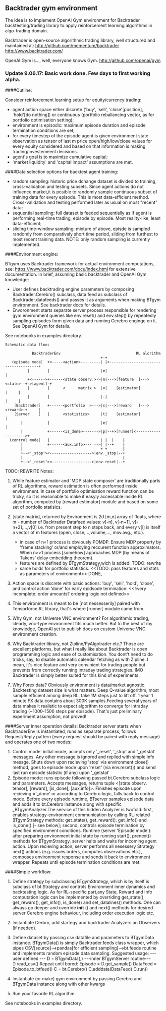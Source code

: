 ## Backtrader gym environment
The idea is to implement  OpenAI Gym environment for Backtrader backtesting/trading library to apply
reinforcement learning algorithms in algo-trading domain.

Backtrader is open-source algorithmic trading library, well structured and maintained at:
http://github.com/mementum/backtrader
http://www.backtrader.com/

OpenAI Gym is...,
well, everyone knows Gym.
http://github.com/openai/gym

### Update 9.06.17: Basic work done. Few days to first working alpha.


####Outline:

Consider reinforcement learning setup for equity/currency trading:
- agent action space either discrete ('buy', 'sell', 'close'[position], 'hold'[do nothing])
or continuous (portfolio reballancing vector, as for portfolio optimisation setting);
- environment is episodic: maximum  episode duration and episode termination conditions
  are set;
- for every timestep of the episode agent is given environment state observation as tensor of last
  m price open/high/low/close values for every equity considered and based on that information is making
  trading/investemeent decisions.
- agent's goal is to maximize cumulative capital;
- 'market liquidity' and 'capital impact' assumptions are met.

####Data selection options for backtest agent training:

- random sampling:
  historic price dchange dataset is divided to training, cross-validation and testing subsets.
  Since agent actions do not influence market,it is posible to randomly sample continuous subset
  of training data for every episode. This is most data-efficient method.
  Cross-validation and testing performed later as usual on most "recent" data;
- sequential sampling:
  full dataset is feeded sequentially as if agent is performing real-time trading,
  episode by episode. Most reality-like, least data-efficient;
- sliding time-window sampling:
  mixture of above, episde is sampled randomly from comparatively short time period, sliding from
  furthest to most recent training data.
  NOTE: only random sampling is currently implemented.

####Environment engine:

  BTgym uses Backtrader framework for actual environment computations, see:
https://www.backtrader.com/docu/index.html for extensive documentation.
In brief, assuming basic backtrader and OpenAI Gym knowledge:
- User defines backtrading engine parameters by composing Backtrader.Cerebro() subclass,
  data feed as subclass of Backtrader.datafeeds() and passes it as arguments when making BTgym
  environment. See backtrader docs for details.
- Envoronment starts separate server process responsible for rendering gym environment
  queries like env.reset() and env.step() by repeatedly sampling episodes form given data and running
  Cerebro enginge on it. See OpenAI Gym for details.

See notebooks in examples directory.




```
Schematic data flow:

            BacktraderEnv                                  RL alorithm
                                           +-+
   (episode mode)  +<-----<action>--- -----| |<--------------------------------------+
          |        |                       |e|                                       |
          +<------>+------<state observ.>->|n|--->[feature  ]---><state>--+->[agent]-+
          |        |      <      matrix >  |v|    [estimator]             |     |
          |        |                       |.|                            |     |
    [Backtrader]   +------<portfolio  >--->|s|--->[reward   ]---><reward>-+     |
    [Server    ]   |      <statistics>     |t|    [estimator]                   |
       |           |                       |e|                                  |
       |           +------<is_done>------->|p|--+>[runner]<-------------------->+
  (control mode)   |                       | |  |    |
       |           +------<aux.info>--- -->| |--+    |
       |                                   +-+       |
       +--<'_stop'><------------------->|env._stop|--+
       |                                             |
       +--<'_reset'><------------------>|env.reset|--+

```

TODO: REWRITE
 Notes:
 1. While feature estimator and 'MDP state composer' are traditionally parts of RL algorithms,
    reward estimation is often performed inside environment. In case of portfolio optimisation
    reward function can be tricky, so it is reasonable to make it easyly accessable inside RL algorithm,
    computed by [reward estimator] module and based on some set of portfolio statisics.
 2. [state matrix], returned by Environment is 2d [m,n] array of floats, where m - number of Backtrader
    Datafeed values: v[-n], v[-n+1], v[-n+2],...,v[0] i.e. from present step to n steps back, and
    every v[i] is itself a vector of m features (open, close,...,volume,..., mov.avg., etc.).
    - in case of n=1 process is obviously POMDP. Ensure MDP property by 'frame stacking' or/and
      employing reccurent function approximators. When n>>1 process [somehow] approaches MDP (by means of
      Takens' delay embedding theorem).
    - features are defined by BTgymStrategy,wich is added. TODO: rewrite
    - same holds for portfolio statistics.
    <<TODO: pass features and stats as parameters of environment>> DONE,
 3. Action space is discrete with basic actions: 'buy', 'sell', 'hold', 'close',
    and control action 'done' for early epidsode termination.
    <<!:very incomplete: order amounts? ordering logic not defined>>
 4. This environment is meant to be [not nessesserily] paired with Tensorforce RL library,
    that's where [runner] module came from.

 5. Why Gym, not Universe VNC environment?
    For algorithmic trading, clearly, vnc-type environment fits much better.
    But to the best of my knowledge, OpenAI yet to publish docs on custom Universe VNC environment creation.

 6. Why Backtrader library, not Zipline/PyAlgotrader etc.?
    Those are excellent platforms, but what I really like about Backtrader is open programming logic
    and ease of customisation. You dont't need to do tricks, say, to disable automatic calendar fetching
    as with Zipline. I mean, it's nice feature and very convinient for trading people but prevents from
    correctly running intraday trading strategies. IMO Backtrader is simply better suited for this kind of experiments.

 7. Why Forex data?
    Obviously environment is data/market agnostic. Backtesting dataset size is what matters.
    Deep Q-value algorithm, most sample efficient among deep RL, take 1M steps just to lift off.
    1 year 1 minute FX data contains about 300K samples.Feeding several years of data makes it realistic
    to expect algorithm to converge for intraday trading (~1000-1500 steps per episode).
    That's just preliminary experiment assumption, not proved!

####Server inner operation details:
    Backtrader server starts when BacktraderEnv is instantiated, runs as separate process, follows
Request/Reply pattern (every request should be paired with reply message) and operates one of two modes:
1. Control mode: initial mode, accepts only '_reset', '_stop' and '_getstat' messages. Any other message is ignored
   and replied with simple info messge. Shuts down upon recieving 'stop' via environment close() method,
   goes to episode mode upon 'reset' (via env.reset()) and send last run episode statistic (if any) upon '_getstat'
2. Episode mode: runs episode following passed bt.Cerebro subclass logic and parameters. Accepts <action> messages,
   returns tuple <[state observ. tensor], [reward], [is_done], [aux.info]>.
   Finishes episode upon recieving <action>='_done' or according to Cerebro logic, falls
   back to control mode.
   Before every episode runtime, BTserver samples episode data and adds it to bt.Cerebro instance
along with specific _BTgymAnalyzer.The service of this hidden Analyzer is twofold:
first, enables strategy-environment communication by calling RL-related BTgymStrategy methods:
get_state(), get_reward(), get_info() and is_done() [- see below];
second, controls episode termination by specified environment conditions.
   Runtime (server 'Episode mode'): after preparing environment initial state by running start(), prenext() methods
for BTgymStrategy, server halts and waits for incoming agent action. Upon recieving action, server performs all
nesessery Strategy next() actions (e.g. issues orders, computes observations etc.),
composes environment response and sends it back to environment wrapper.
Repeats until episode termination conditions are met.

####Simple workflow:
1. Define strategy by subclassing BTgymStrategy, which is by itself is subclass of bt.Strategy and
   controls Environment inner dynamics and backtesting logic. As for RL-specific part,any State,
   Reward and Info computation logic can be implemented by overriding get_state(), get_reward(),
   get_info(), is_done() and set_datalines() methods.
   One can always go deeper and override __init__ () and next() methods for desired
   server Cerebro engine behaviour, including order execution logic etc.

2. Instantiate Cerbro, add startegy and backtrader Analyzers an Observers (if needed).

3. Define dataset by passing csv datafile and parameters to BTgymData instance.
    BTgymData() is simply Backtrader.feeds class wrapper, which pipes
    CSV[source]-->pandas[for efficient sampling]-->bt.feeds routine
    and implements random episode data sampling.
    Suggested usage:
        ---user defined ---
        D = BTgymData(<filename>,<params>)
        ---inner BTgymServer routine---
        D.read_csv(<filename>)
        Repeat until bored:
            Episode = D.get_sample()
            DataFeed = Episode.to_btfeed()
            C = bt.Cerebro()
            C.adddata(DataFeed)
            C.run()

4. Instantiate (or make) gym environment by passing Cerebro and BTgymData instance along with other kwargs

5. Run your favorite RL algorithm.

See notebooks in examples directory.





